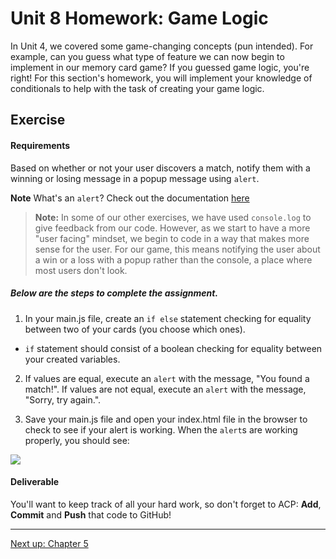 # Unit 8 Homework: Game Logic

In Unit 4, we covered some game-changing concepts (pun intended). For example, can you guess what type of feature we can now begin to implement in our memory card game? If you guessed game logic, you're right! For this section's homework, you will implement your knowledge of conditionals to help with the task of creating your game logic.

## Exercise

#### Requirements

Based on whether or not your user discovers a match, notify them with a winning or losing message in a popup message using `alert`.

**Note** What's an `alert`? Check out the documentation <a href="https://developer.mozilla.org/en-US/docs/Web/API/Window/alert" target="_blank">here</a>

>**Note:** In some of our other exercises, we have used `console.log` to give feedback from our code. However, as we start to have a more "user facing" mindset, we begin to code in a way that makes more sense for the user. For our game, this means notifying the user about a win or a loss with a popup rather than the console, a place where most users don't look.

##### Below are the steps to complete the assignment.

1) In your main.js file, create an `if else` statement checking for equality between two of your cards (you choose which ones).
* `if` statement should consist of a boolean checking for equality between your created variables.

2) If values are equal, execute an `alert` with the message, "You found a match!". If values are not equal, execute an `alert` with the message, "Sorry, try again.".

3) Save your main.js file and open your index.html file in the browser to check to see if your alert is working. When the `alert`s are working properly, you should see:

![](https://s3.amazonaws.com/f.cl.ly/items/1S1E0E3Q3m1K1G2L3C1A/Image%202016-03-06%20at%208.24.46%20AM.png?v=6094ee76)

#### Deliverable

You'll want to keep track of all your hard work, so don't forget to ACP: **Add**, **Commit** and **Push** that code to GitHub!

---
[Next up: Chapter 5](../05_chapter/intro.md)
